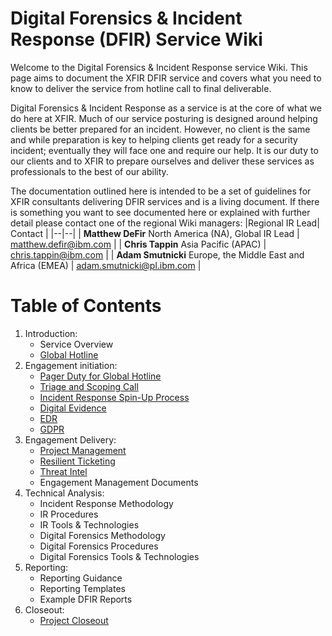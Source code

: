 
# Digital Forensics & Incident Response (DFIR) Service Wiki

Welcome to the Digital Forensics & Incident Response service Wiki. This page aims to document the XFIR DFIR service and covers what you need to know to deliver the service from hotline call to final deliverable. 

Digital Forensics & Incident Response as a service is at the core of what we do here at XFIR. Much of our service posturing is designed around helping clients be better prepared for an incident. However, no client is the same and while preparation is key to helping clients get ready for a security incident; eventually they will face one and require our help. It is our duty to our clients and to XFIR to prepare ourselves and deliver these services as professionals to the best of our ability.

The documentation outlined here is intended to be a set of guidelines for XFIR consultants delivering DFIR services and is a living document. If there is something you want to see documented here or explained with further detail please contact one of the regional Wiki managers:
|Regional IR Lead| Contact  |
|--|--|
| **Matthew DeFir** North America (NA), Global IR Lead | matthew.defir@ibm.com |
| **Chris Tappin** Asia Pacific (APAC) | chris.tappin@ibm.com |
| **Adam Smutnicki** Europe, the Middle East and Africa (EMEA) | adam.smutnicki@pl.ibm.com |




# Table of Contents
1. Introduction:
	- Service Overview
	- [Global Hotline](DFIR-Hotline.md)
2. Engagement initiation:
	- [Pager Duty for Global Hotline](DFIR-PagerDuty.md)
	- [Triage and Scoping Call](DFIR-Triage-Scoping.md)
	- [Incident Response Spin-Up Process](DFIR-SpinUp.md)
	- [Digital Evidence](DFIR-Digital-Evidence.md)
	- [EDR](DFIR-EDR.md)
	- [GDPR](DFIR-GDPR.md)
4. Engagement Delivery:
	- [Project Management](DFIR-Project-Management.md)
	- [Resilient Ticketing](DFIR-Resilient.md)
	- [Threat Intel](DFIR-Threat-Intel.md)
	- Engagement Management Documents
3. Technical Analysis:
	- Incident Response Methodology
	- IR Procedures
	- IR Tools & Technologies
	- Digital Forensics Methodology
	- Digital Forensics Procedures
	- Digital Forensics Tools & Technologies
5. Reporting:
	- Reporting Guidance
	- Reporting Templates
	- Example DFIR Reports
6. Closeout:
	- [Project Closeout](DFIR-Engagement-Closeout.md)
